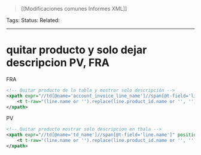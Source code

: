 > [[Modificaciones comunes Informes XML]]

Tags: 
Status: 
Related: 

___

# quitar producto y solo dejar descripcion PV, FRA

FRA
```xml
<!-- Quitar producto de la tabla y mostrar solo descripción -->  
<xpath expr="//td[@name='account_invoice_line_name']//span[@t-field='line.name']" position="replace">  
    <t t-raw="(line.name or '').replace(line.product_id.name or '', '').strip().replace('\n', '&lt;br/&gt;')"/>  
</xpath>
```

PV
```xml
<!-- Quitar producto mostrar solo descripcion en tbala -->  
<xpath expr="//td[@name='td_name']//span[@t-field='line.name']" position="replace">  
    <t t-raw="(line.name or '').replace(line.product_id.name or '', '').strip().replace('\n', '&lt;br/&gt;')"/>  
</xpath>
```
